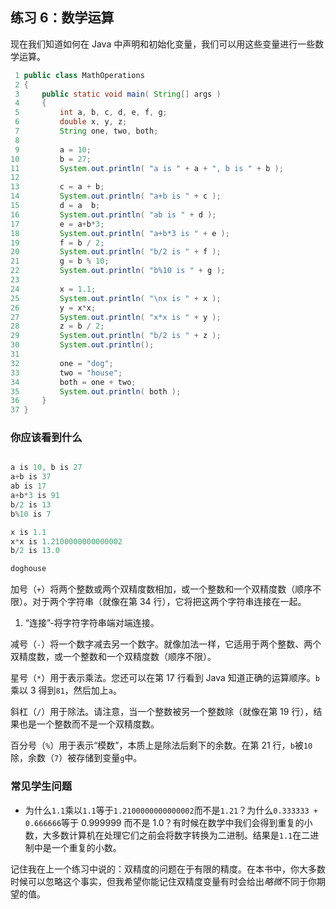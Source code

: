 ## 练习 6：数学运算


现在我们知道如何在 Java 中声明和初始化变量，我们可以用这些变量进行一些数学运算。

```java
 1 public class MathOperations
 2 {
 3     public static void main( String[] args )
 4     {
 5         int a, b, c, d, e, f, g;
 6         double x, y, z;
 7         String one, two, both;
 8 
 9         a = 10;
10         b = 27;
11         System.out.println( "a is " + a + ", b is " + b );
12 
13         c = a + b;
14         System.out.println( "a+b is " + c );
15         d = a ­ b;
16         System.out.println( "a­b is " + d );
17         e = a+b*3;
18         System.out.println( "a+b*3 is " + e );
19         f = b / 2;
20         System.out.println( "b/2 is " + f );
21         g = b % 10;
22         System.out.println( "b%10 is " + g );
23 
24         x = 1.1;
25         System.out.println( "\nx is " + x );
26         y = x*x;
27         System.out.println( "x*x is " + y );
28         z = b / 2;
29         System.out.println( "b/2 is " + z );
30         System.out.println();
31 
32         one = "dog";
33         two = "house";
34         both = one + two;
35         System.out.println( both );
36     }
37 }
```

### 你应该看到什么

```java

a is 10, b is 27
a+b is 37
a­b is ­17
a+b*3 is 91
b/2 is 13
b%10 is 7

x is 1.1
x*x is 1.2100000000000002
b/2 is 13.0

doghouse
```

加号（`+`）将两个整数或两个双精度数相加，或一个整数和一个双精度数（顺序不限）。对于两个字符串（就像在第 34 行），它将把这两个字符串连接在一起。

1.  “连接”-将字符字符串端对端连接。

减号（`-`）将一个数字减去另一个数字。就像加法一样，它适用于两个整数、两个双精度数，或一个整数和一个双精度数（顺序不限）。

星号（`*`）用于表示乘法。您还可以在第 17 行看到 Java 知道正确的运算顺序。`b`乘以 3 得到`81`，然后加上`a`。

斜杠（`/`）用于除法。请注意，当一个整数被另一个整数除（就像在第 19 行），结果也是一个整数而不是一个双精度数。

百分号（`%`）用于表示“模数”，本质上是除法后剩下的余数。在第 21 行，`b`被`10`除，余数（`7`）被存储到变量`g`中。

### 常见学生问题

+   为什么`1.1`乘以`1.1`等于`1.2100000000000002`而不是`1.21`？为什么`0.333333 + 0.666666`等于 0.999999 而不是 1.0？有时候在数学中我们会得到重复的小数，大多数计算机在处理它们之前会将数字转换为二进制。结果是`1.1`在二进制中是一个重复的小数。

记住我在上一个练习中说的：双精度的问题在于有限的精度。在本书中，你大多数时候可以忽略这个事实，但我希望你能记住双精度变量有时会给出*略微*不同于你期望的值。

